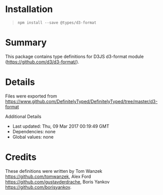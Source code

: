 # Installation
> `npm install --save @types/d3-format`

# Summary
This package contains type definitions for D3JS d3-format module (https://github.com/d3/d3-format/).

# Details
Files were exported from https://www.github.com/DefinitelyTyped/DefinitelyTyped/tree/master/d3-format

Additional Details
 * Last updated: Thu, 09 Mar 2017 00:19:49 GMT
 * Dependencies: none
 * Global values: none

# Credits
These definitions were written by Tom Wanzek <https://github.com/tomwanzek>, Alex Ford <https://github.com/gustavderdrache>, Boris Yankov <https://github.com/borisyankov>.
